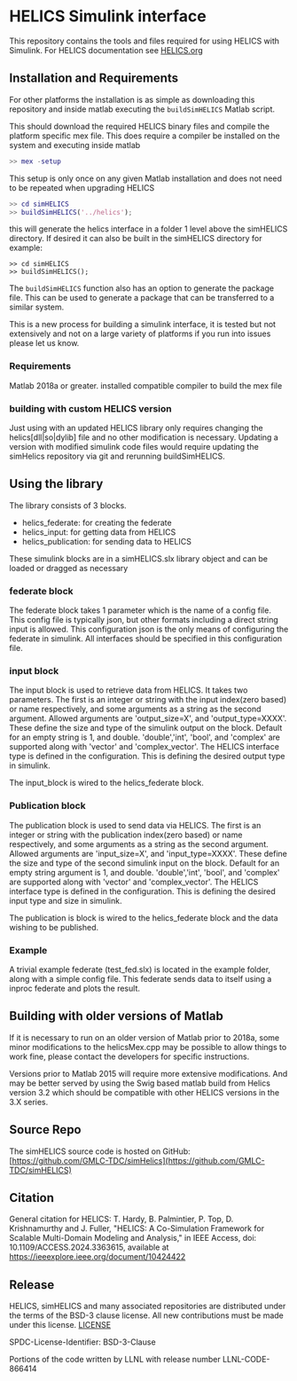 # HELICS Simulink interface

This repository contains the tools and files required for using HELICS with Simulink.
For HELICS documentation see [HELICS.org](www.helics.org)

## Installation and Requirements

For other platforms the installation is as simple as downloading this repository and inside matlab executing the `buildSimHELICS` Matlab script.

This should download the required HELICS binary files and compile the platform specific mex file. This does require a compiler be installed on the system and executing inside matlab

```matlab
>> mex -setup
```

This setup is only once on any given Matlab installation and does not need to be repeated when upgrading HELICS

```matlab
>> cd simHELICS
>> buildSimHELICS('../helics');
```

this will generate the helics interface in a folder 1 level above the simHELICS directory. If desired it can also be built in the simHELICS directory for example:

```matlabs
>> cd simHELICS
>> buildSimHELICS();
```

The `buildSimHELICS` function also has an option to generate the package file. This can be used to generate a package that can be transferred to a similar system.

This is a new process for building a simulink interface, it is tested but not extensively and not on a large variety of platforms if you run into issues please let us know.

### Requirements

Matlab 2018a or greater.
installed compatible compiler to build the mex file

### building with custom HELICS version

Just using with an updated HELICS library only requires changing the helics[dll|so|dylib] file and no other modification is necessary.
Updating a version with modified simulink code files would require updating the simHelics repository via git and rerunning buildSimHELICS.

## Using the library

The library consists of 3 blocks.

- helics_federate: for creating the federate
- helics_input: for getting data from HELICS
- helics_publication: for sending data to HELICS

These simulink blocks are in a simHELICS.slx library object and can be loaded or dragged as necessary

### federate block

The federate block takes 1 parameter which is the name of a config file. This config file is typically json, but other formats including a direct string input is allowed. This configuration json is the only means of configuring the federate in simulink. All interfaces should be specified in this configuration file.

### input block

The input block is used to retrieve data from HELICS. It takes two parameters. The first is an integer or string with the input index(zero based) or name respectively, and some arguments as a string as the second argument. Allowed arguments are 'output_size=X', and 'output_type=XXXX'. These define the size and type of the simulink output on the block. Default for an empty string is 1, and double. 'double','int', 'bool', and 'complex' are supported along with 'vector' and 'complex_vector'. The HELICS interface type is defined in the configuration. This is defining the desired output type in simulink.

The input_block is wired to the helics_federate block.

### Publication block

The publication block is used to send data via HELICS. The first is an integer or string with the publication index(zero based) or name respectively, and some arguments as a string as the second argument. Allowed arguments are 'input_size=X', and 'input_type=XXXX'. These define the size and type of the second simulink input on the block. Default for an empty string argument is 1, and double. 'double','int', 'bool', and 'complex' are supported along with 'vector' and 'complex_vector'. The HELICS interface type is defined in the configuration. This is defining the desired input type and size in simulink.

The publication is block is wired to the helics_federate block and the data wishing to be published.

### Example

A trivial example federate (test_fed.slx) is located in the example folder, along with a simple config file. This federate sends data to itself using a inproc federate and plots the result.

## Building with older versions of Matlab

If it is necessary to run on an older version of Matlab prior to 2018a, some minor modifications to the helicsMex.cpp may be possible to allow things to work fine, please contact the developers for specific instructions.

Versions prior to Matlab 2015 will require more extensive modifications. And may be better served by using the Swig based matlab build from Helics version 3.2 which should be compatible with other HELICS versions in the 3.X series.

## Source Repo

The simHELICS source code is hosted on GitHub: [https://github.com/GMLC-TDC/simHelics](https://github.com/GMLC-TDC/simHELICS)

## Citation

General citation for HELICS:
T. Hardy, B. Palmintier, P. Top, D. Krishnamurthy and J. Fuller, "HELICS: A Co-Simulation Framework for Scalable Multi-Domain Modeling and Analysis," in IEEE Access, doi: 10.1109/ACCESS.2024.3363615, available at [<https://ieeexplore.ieee.org/document/10424422>](https://ieeexplore.ieee.org/document/10424422/)

## Release

HELICS, simHELICS and many associated repositories are distributed under the terms of the BSD-3 clause license. All new
contributions must be made under this license. [LICENSE](LICENSE)

SPDC-License-Identifier: BSD-3-Clause

Portions of the code written by LLNL with release number LLNL-CODE-866414
